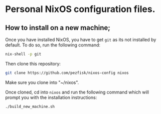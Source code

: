 # Personal NixOS configuration files.

## How to install on a new machine;

Once you have installed NixOS, you have to get `git` as its not installed by default.
To do so, run the following command:
```bash
nix-shell -p git
```

Then clone this repository:
```bash
git clone https://github.com/pezfisk/nixos-config nixos
```
Make sure you clone into "~/nixos".

Once cloned, cd into `nixos` and run the following command which will prompt you with the installation instructions:
```bash
./build_new_machine.sh
```
